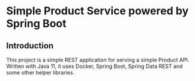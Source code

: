Simple Product Service powered by Spring Boot
===

## Introduction

This project is a simple REST application for serving a simple Product API. Written with Java 11, it uses Docker, Spring Boot, Spring Data REST and some other helper libraries.
